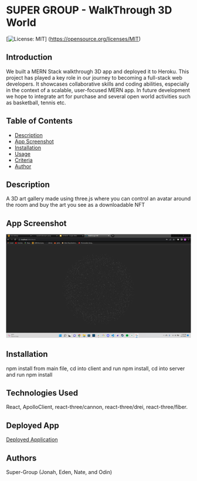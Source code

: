 # SUPER GROUP - WalkThrough 3D World
[![License: MIT](https://img.shields.io/badge/License-MIT-yellow.svg)]
(https://opensource.org/licenses/MIT) 

## Introduction

We built a MERN Stack walkthrough 3D app and deployed it to Heroku. This project has played a key role in our journey to becoming a full-stack web developers. It showcases collaborative skills and coding abilities, especially in the context of a scalable, user-focused MERN app. In future development we hope to integrate art for purchase and several open world activities such as basketball, tennis etc.

## Table of Contents
- [Description](#description)
- [App Screenshot](#appscreenshot)
- [Installation](#installation) 
- [Usage](#usage)
- [Criteria](#Criteria)
- [Author](#author)

## Description

A 3D art gallery made using three.js where you can control an avatar around the room and buy the art you see as a downloadable NFT

## App Screenshot

![Screenshot](https://github.com/LymphCode/super-group/blob/main/assets/screenshot/world-screenshot.png)

## Installation

npm install from main file,
cd into client and run npm install,
cd into server and run npm install

## Technologies Used
React, ApolloClient, react-three/cannon, react-three/drei, react-three/fiber.

## Deployed App
[Deployed Application](https://super-group-100.herokuapp.com/)

## Authors
Super-Group (Jonah, Eden, Nate, and Odin)
